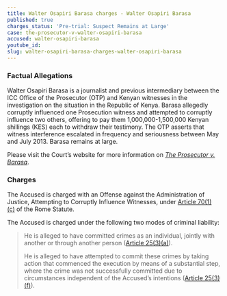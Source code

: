 ```yaml
---
title: Walter Osapiri Barasa charges - Walter Osapiri Barasa
published: true
charges_status: 'Pre-trial: Suspect Remains at Large'
case: the-prosecutor-v-walter-osapiri-barasa
accused: walter-osapiri-barasa
youtube_id:
slug: walter-osapiri-barasa-charges-walter-osapiri-barasa
---
```



### Factual Allegations

Walter Osapiri Barasa is a journalist and previous intermediary between the ICC Office of the Prosecutor (OTP) and Kenyan witnesses in the investigation on the situation in the Republic of Kenya. Barasa allegedly corruptly influenced one Prosecution witness and attempted to corruptly influence two others, offering to pay them 1,000,000-1,500,000 Kenyan shillings (KES) each to withdraw their testimony. The OTP asserts that witness interference escalated in frequency and seriousness between May and July 2013. Barasa remains at large.

Please visit the Court’s website for more information on *[The Prosecutor v. Barasa](https://www.icc-cpi.int/kenya/barasa)*.

### Charges

The Accused is charged with an Offense against the Administration of Justice, Attempting to Corruptly Influence Witnesses, under&nbsp;[Article 70(1)(c)](http://www.casematrixnetwork.org/cmn-knowledge-hub/icc-commentary-clicc/commentary-rome-statute/commentary-rome-statute-part-6/#c3468)&nbsp;of the Rome Statute.

The Accused is charged under the following two modes of criminal liability:

> He is alleged to have committed crimes as an individual, jointly with another or through another person ([Article 25(3)(a)](http://www.casematrixnetwork.org/case-m/klamberg-commentary/rome-statute/#c1198)).
>
>
> He is alleged to have attempted to commit these crimes by taking action that commenced the execution by means of a substantial step, where the crime was not successfully committed due to circumstances independent of the Accused’s intentions ([Article 25(3)(f)](http://www.casematrixnetwork.org/case-m/klamberg-commentary/rome-statute/#c1198)).